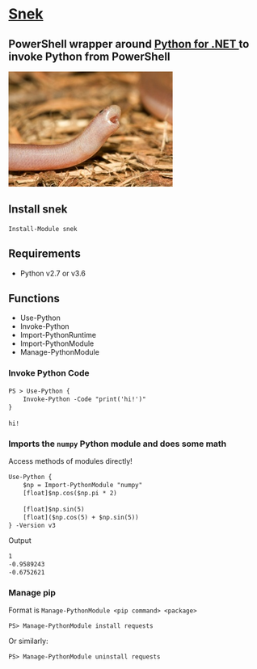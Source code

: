 # [Snek](https://www.reddit.com/r/Snek/)

## PowerShell wrapper around [Python for .NET ](https://github.com/pythonnet/pythonnet) to invoke Python from PowerShell

![](./snek.jpg)

## Install snek

```
Install-Module snek
```

## Requirements

* Python v2.7 or v3.6

## Functions 

* Use-Python
* Invoke-Python
* Import-PythonRuntime
* Import-PythonModule
* Manage-PythonModule

### Invoke Python Code

```
PS > Use-Python { 
    Invoke-Python -Code "print('hi!')" 
}
    
hi!
```

### Imports the `numpy` Python module and does some math

Access methods of modules directly! 

```
Use-Python {
    $np = Import-PythonModule "numpy"
    [float]$np.cos($np.pi * 2)

    [float]$np.sin(5)
    [float]($np.cos(5) + $np.sin(5))
} -Version v3
```

Output

```
1
-0.9589243
-0.6752621
```

### Manage pip

Format is `Manage-PythonModule <pip command> <package>`

```
PS> Manage-PythonModule install requests
```

Or similarly:

```
PS> Manage-PythonModule uninstall requests
```
